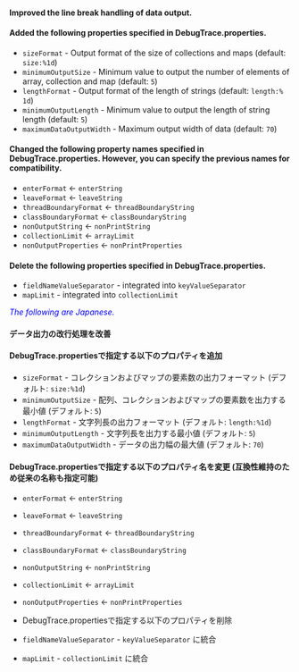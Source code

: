 #### Improved the line break handling of data output.

#### Added the following properties specified in DebugTrace.properties.
* `sizeFormat` - Output format of the size of collections and maps (default: `size:%1d`)
* `minimumOutputSize` - Minimum value to output the number of elements of array, collection and map (default: `5`)
* `lengthFormat` - Output format of the length of strings (default: `length:% 1d`)
* `minimumOutputLength` - Minimum value to output the length of string length (default: `5`)
* `maximumDataOutputWidth` - Maximum output width of data (default: `70`)

#### Changed the following property names specified in DebugTrace.properties. However, you can specify the previous names for compatibility.
* `enterFormat` <- `enterString`
* `leaveFormat` <- `leaveString`
* `threadBoundaryFormat` <- `threadBoundaryString`
* `classBoundaryFormat` <- `classBoundaryString`
* `nonOutputString` <- `nonPrintString`
* `collectionLimit` <- `arrayLimit`
* `nonOutputProperties` <- `nonPrintProperties`

#### Delete the following properties specified in DebugTrace.properties.
* `fieldNameValueSeparator` - integrated into `keyValueSeparator`
* `mapLimit` - integrated into `collectionLimit`

<font color="blue">*The following are Japanese.*</font>

#### データ出力の改行処理を改善

#### DebugTrace.propertiesで指定する以下のプロパティを追加
* `sizeFormat` - コレクションおよびマップの要素数の出力フォーマット (デフォルト: `size:%1d`)
* `minimumOutputSize` - 配列、コレクションおよびマップの要素数を出力する最小値 (デフォルト: `5`)
* `lengthFormat` - 文字列長の出力フォーマット (デフォルト: `length:%1d`)
* `minimumOutputLength` - 文字列長を出力する最小値 (デフォルト: `5`)
* `maximumDataOutputWidth` - データの出力幅の最大値 (デフォルト: `70`)

#### DebugTrace.propertiesで指定する以下のプロパティ名を変更 (互換性維持のため従来の名称も指定可能)
* `enterFormat` <- `enterString`
* `leaveFormat` <- `leaveString`
* `threadBoundaryFormat` <- `threadBoundaryString`
* `classBoundaryFormat` <- `classBoundaryString`
* `nonOutputString` <- `nonPrintString`
* `collectionLimit` <- `arrayLimit`
* `nonOutputProperties` <- `nonPrintProperties`

* DebugTrace.propertiesで指定する以下のプロパティを削除
* `fieldNameValueSeparator` - `keyValueSeparator` に統合
* `mapLimit` - `collectionLimit` に統合
